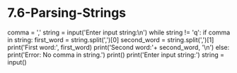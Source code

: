 # 7.6-Parsing-Strings

comma = ','
string = input('Enter input string:\n')
while string != 'q':
    if comma in string:
        first_word = string.split(',')[0]
        second_word = string.split(',')[1]
        print('First word:', first_word)
        print('Second word:'+ second_word, '\n')
    else:
        print('Error: No comma in string.')
        print()
    print('Enter input string:')
    string = input()
